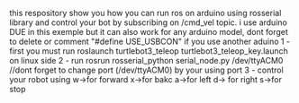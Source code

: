 this respository show you how you can run ros on arduino using rosserial library and control your bot by subscribing on /cmd_vel topic. 
i use arduino DUE in this exemple but it can also work for any arduino model, dont forget to delete or comment "#define USE_USBCON" if you use another aduino
1 - first you must run roslaunch turtlebot3_teleop turtlebot3_teleop_key.launch on linux side
2 - run rosrun rosserial_python serial_node.py /dev/ttyACM0 //dont forget to change port (/dev/ttyACM0) by your using port
3 - control your robot using w->for forward  x->for bakc a->for left d-> for right s->for stop 
